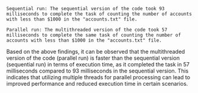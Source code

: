     Sequential run: The sequential version of the code took 93 milliseconds to complete the task of counting the number of accounts with less than $1000 in the "accounts.txt" file.

    Parallel run: The multithreaded version of the code took 57 milliseconds to complete the same task of counting the number of accounts with less than $1000 in the "accounts.txt" file.

Based on the above findings, it can be observed that the multithreaded version of the code (parallel run) is faster than the sequential version (sequential run) in terms of execution time, as it completed the task in 57 milliseconds compared to 93 milliseconds in the sequential version. This indicates that utilizing multiple threads for parallel processing can lead to improved performance and reduced execution time in certain scenarios.
